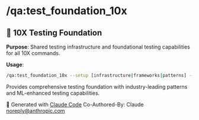 # /qa:test_foundation_10x

## 🎯 **10X Testing Foundation**

**Purpose**: Shared testing infrastructure and foundational testing capabilities for all 10X commands.

**Usage**:
```bash
/qa:test_foundation_10x --setup [infrastructure|frameworks|patterns] --validate [coverage|quality|performance]
```

Provides comprehensive testing foundation with industry-leading patterns and ML-enhanced testing capabilities.

🤖 Generated with [Claude Code](https://claude.ai/code)
Co-Authored-By: Claude <noreply@anthropic.com>
